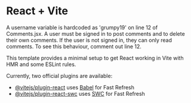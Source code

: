 # React + Vite

A username variable is hardcoded as 'grumpy19' on line 12 of Comments.jsx. A user must be signed in to post comments and to delete their own comments. If the user is not signed in, they can only read comments. To see this behaviour, comment out line 12.



This template provides a minimal setup to get React working in Vite with HMR and some ESLint rules.

Currently, two official plugins are available:

- [@vitejs/plugin-react](https://github.com/vitejs/vite-plugin-react/blob/main/packages/plugin-react/README.md) uses [Babel](https://babeljs.io/) for Fast Refresh
- [@vitejs/plugin-react-swc](https://github.com/vitejs/vite-plugin-react-swc) uses [SWC](https://swc.rs/) for Fast Refresh
